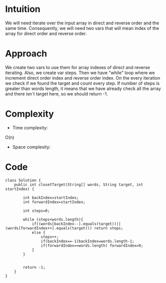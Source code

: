 # Intuition
<!-- Describe your first thoughts on how to solve this problem. -->
We will need iterate over the input array in direct and reverse order and the same time. Consequently, we will need two vars that will mean index of the array for direct order and reverse order. 
# Approach
<!-- Describe your approach to solving the problem. -->
We create two vars to use them for array indexes of direct and reverse iterating. Also, we create var steps. Then we have "while" loop where we increment direct order index and reverse order index. On the every iteration we check if we found the target and count every step. If number of steps is greater than words length, it means that we have already check all the array and there isn`t target here, so we should return -1. 

# Complexity
- Time complexity:
<!-- Add your time complexity here, e.g. $$O(n)$$ -->
O(n)
- Space complexity:
<!-- Add your space complexity here, e.g. $$O(n)$$ -->

# Code
```
class Solution {
    public int closetTarget(String[] words, String target, int startIndex) {

        int backIndex=startIndex;
        int forwardIndex=startIndex;

        int steps=0;

        while (steps<words.length){
            if((words[backIndex--].equals(target))||(words[forwardIndex++].equals(target))) return steps;
            else {
                steps++;
                if(backIndex==-1)backIndex=words.length-1;
                if(forwardIndex==words.length) forwardIndex=0;
            }
        }


        return -1;
    }
}
```